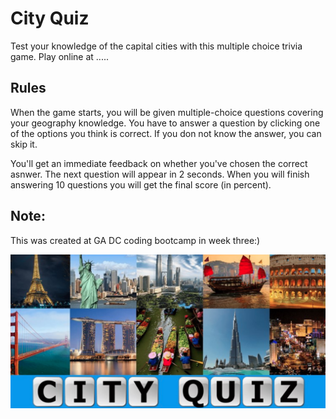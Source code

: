 # City Quiz

Test your knowledge of the capital cities with this multiple choice trivia game.
Play online at .....

## Rules
When the game starts, you will be given multiple-choice questions covering your geography knowledge. 
You have to answer a question by clicking one of the options you think is correct. If you don not know the answer, you can skip it.

You'll get an immediate feedback on whether you've chosen the correct asnwer. The next question will appear in 2 seconds. When you will finish answering 10 questions you will get the final score (in percent).


## Note:
This was created at GA DC coding bootcamp in week three:)



![screenshot](img/screen.png)
